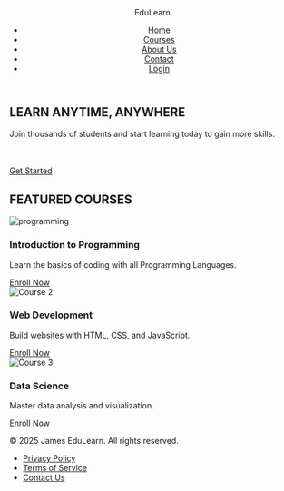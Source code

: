 <!DOCTYPE html>
<html lang="en">
<head>
  <meta charset="UTF-8">
  <meta name="viewport" content="width=device-width, initial-scale=1.0">
  <title>Educational Website</title>
  <link rel="stylesheet" href="style.css">
</head>
<body>
  <!-- Header -->
  <header>
    <div class="logo" img="CEO">EduLearn </div>
    <nav>
      <ul>
        <li><a href="#">Home</a></li>
        <li><a href="courses.html">Courses</a></li>
        <li><a href="#">About Us</a></li>
        <li><a href="#">Contact</a></li>
        <li><a href="#" class="btn">Login</a></li>
      </ul>
    </nav>
  </header>

  <!-- Hero Section -->
  <section class="hero">
    <div class="hero-content">
      <h1>LEARN ANYTIME, ANYWHERE</h1>
      <p>Join thousands of students and start learning today to gain more skills.</p><br><br>
      <a href="#" class="btn">Get Started</a>
    </div>
  </section>

  <!-- Featured Courses -->
  <section class="featured-courses">
    <h2>FEATURED COURSES</h2>
    <div class="course-grid">
      <div class="course-card">
        <img src="programming.jpg" alt="programming">
        <h3>Introduction to Programming</h3>
        <p>Learn the basics of coding with all Programming Languages.</p>
        <a href="#" class="btn">Enroll Now</a>
      </div>
      <div class="course-card">
        <img src="courses.jpg" alt="Course 2">
        <h3>Web Development</h3>
        <p>Build websites with HTML, CSS, and JavaScript.</p>
        <a href="#" class="btn">Enroll Now</a>
      </div>
      <div class="course-card">
        <img src="About.jpg" alt="Course 3">
        <h3>Data Science</h3>
        <p>Master data analysis and visualization.</p>
        <a href="#" class="btn">Enroll Now</a>
      </div>
    </div>
  </section>

  <!-- Footer -->
  <footer>
    <div class="footer-content">
      <p>&copy; 2025 James EduLearn. All rights reserved.</p>
      <ul>
        <li><a href="#">Privacy Policy</a></li>
        <li><a href="#">Terms of Service</a></li>
        <li><a href="#">Contact Us</a></li>
      </ul>
    </div>
  </footer>

  <script src="script.js"></script>
</body>
</html>
